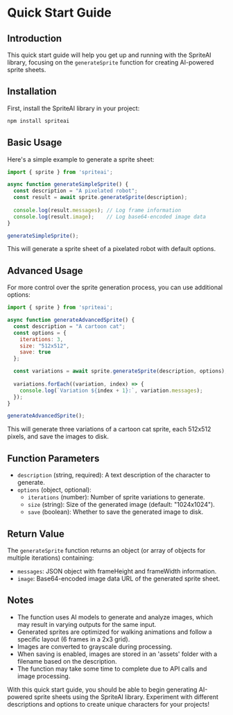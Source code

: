 # Quick Start Guide

## Introduction

This quick start guide will help you get up and running with the SpriteAI library, focusing on the `generateSprite` function for creating AI-powered sprite sheets.

## Installation

First, install the SpriteAI library in your project:

```bash
npm install spriteai
```

## Basic Usage

Here's a simple example to generate a sprite sheet:

```javascript
import { sprite } from 'spriteai';

async function generateSimpleSprite() {
  const description = "A pixelated robot";
  const result = await sprite.generateSprite(description);
  
  console.log(result.messages); // Log frame information
  console.log(result.image);    // Log base64-encoded image data
}

generateSimpleSprite();
```

This will generate a sprite sheet of a pixelated robot with default options.

## Advanced Usage

For more control over the sprite generation process, you can use additional options:

```javascript
import { sprite } from 'spriteai';

async function generateAdvancedSprite() {
  const description = "A cartoon cat";
  const options = {
    iterations: 3,
    size: "512x512",
    save: true
  };

  const variations = await sprite.generateSprite(description, options);
  
  variations.forEach((variation, index) => {
    console.log(`Variation ${index + 1}:`, variation.messages);
  });
}

generateAdvancedSprite();
```

This will generate three variations of a cartoon cat sprite, each 512x512 pixels, and save the images to disk.

## Function Parameters

- `description` (string, required): A text description of the character to generate.
- `options` (object, optional):
  - `iterations` (number): Number of sprite variations to generate.
  - `size` (string): Size of the generated image (default: "1024x1024").
  - `save` (boolean): Whether to save the generated image to disk.

## Return Value

The `generateSprite` function returns an object (or array of objects for multiple iterations) containing:

- `messages`: JSON object with frameHeight and frameWidth information.
- `image`: Base64-encoded image data URL of the generated sprite sheet.

## Notes

- The function uses AI models to generate and analyze images, which may result in varying outputs for the same input.
- Generated sprites are optimized for walking animations and follow a specific layout (6 frames in a 2x3 grid).
- Images are converted to grayscale during processing.
- When saving is enabled, images are stored in an 'assets' folder with a filename based on the description.
- The function may take some time to complete due to API calls and image processing.

With this quick start guide, you should be able to begin generating AI-powered sprite sheets using the SpriteAI library. Experiment with different descriptions and options to create unique characters for your projects!